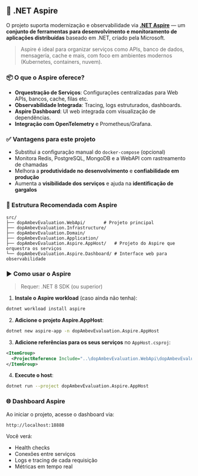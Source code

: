 ﻿## 🚀 .NET Aspire

O projeto suporta modernização e observabilidade via **[.NET Aspire](https://learn.microsoft.com/aspire)** — um **conjunto de ferramentas para desenvolvimento e monitoramento de aplicações distribuídas** baseado em .NET, criado pela Microsoft.

> Aspire é ideal para organizar serviços como APIs, banco de dados, mensageria, cache e mais, com foco em ambientes modernos (Kubernetes, containers, nuvem).

### 📦 O que o Aspire oferece?

* **Orquestração de Serviços**: Configurações centralizadas para Web APIs, bancos, cache, filas etc.
* **Observabilidade Integrada**: Tracing, logs estruturados, dashboards.
* **Aspire Dashboard**: UI web integrada com visualização de dependências.
* **Integração com OpenTelemetry** e Prometheus/Grafana.

### ✅ Vantagens para este projeto

* Substitui a configuração manual do `docker-compose` (opcional)
* Monitora Redis, PostgreSQL, MongoDB e a WebAPI com rastreamento de chamadas
* Melhora a **produtividade no desenvolvimento** e **confiabilidade em produção**
* Aumenta a **visibilidade dos serviços** e ajuda na **identificação de gargalos**

### 📁 Estrutura Recomendada com Aspire

```plaintext
src/
├── dopAmbevEvaluation.WebApi/       # Projeto principal
├── dopAmbevEvaluation.Infrastructure/
├── dopAmbevEvaluation.Domain/
├── dopAmbevEvaluation.Application/
├── dopAmbevEvaluation.Aspire.AppHost/   # Projeto do Aspire que orquestra os serviços
└── dopAmbevEvaluation.Aspire.Dashboard/ # Interface web para observabilidade
```

### ▶️ Como usar o Aspire

> Requer: .NET 8 SDK (ou superior)

1. **Instale o Aspire workload** (caso ainda não tenha):

```bash
dotnet workload install aspire
```

2. **Adicione o projeto Aspire.AppHost**:

```bash
dotnet new aspire-app -n dopAmbevEvaluation.Aspire.AppHost
```

3. **Adicione referências para os seus serviços** no `AppHost.csproj`:

```xml
<ItemGroup>
  <ProjectReference Include="..\dopAmbevEvaluation.WebApi\dopAmbevEvaluation.WebApi.csproj" />
</ItemGroup>
```

4. **Execute o host**:

```bash
dotnet run --project dopAmbevEvaluation.Aspire.AppHost
```

### 🌐 Dashboard Aspire

Ao iniciar o projeto, acesse o dashboard via:

```
http://localhost:18888
```

Você verá:

* Health checks
* Conexões entre serviços
* Logs e tracing de cada requisição
* Métricas em tempo real

